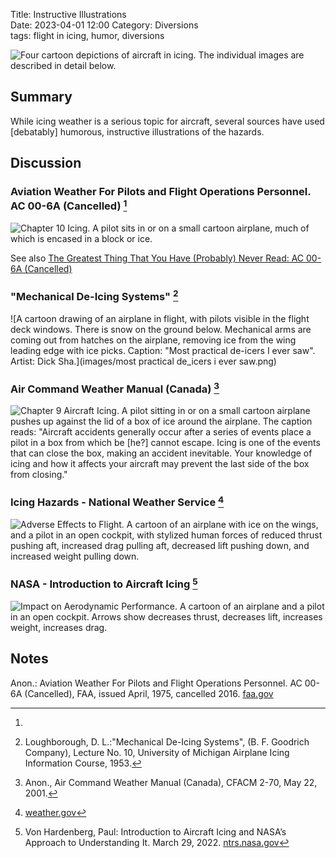 Title: Instructive Illustrations  
Date: 2023-04-01 12:00
Category: Diversions  
tags: flight in icing, humor, diversions   

![Four cartoon depictions of aircraft in icing. 
The individual images are described in detail below. 
](images%2Finstructive_illustrations.png)  

## Summary  

While icing weather is a serious topic for aircraft, 
several sources have used [debatably] humorous,
instructive illustrations of the hazards.   

## Discussion  

### Aviation Weather For Pilots and Flight Operations Personnel. AC 00-6A (Cancelled) [^1]  

![Chapter 10 Icing. 
A pilot sits in or on a small cartoon airplane, 
much of which is encased in a block or ice.
](images%2Fac00-6a%2Ficing%20logo.png)  

See also [The Greatest Thing That You Have (Probably) Never Read: AC 00-6A (Cancelled)]({filename}ac00-6a.md)  

### "Mechanical De-Icing Systems" [^2]  

![A cartoon drawing of an airplane in flight, 
with pilots visible in the flight deck windows. 
There is snow on the ground below. 
Mechanical arms are coming out from hatches on the airplane, 
removing ice from the wing leading edge with ice picks. 
Caption: "Most practical de-icers I ever saw". Artist: Dick Sha.](images/most practical de_icers i ever saw.png)  

<!--
From Loughborough, D. L.:"Mechanical De-Icing Systems", (B. F. Goodrich Company), Lecture No. 10, University of Michigan Airplane Icing Information Course, 1953.  
There is no copyright noted, on the drawing or in the publication.
-->

### Air Command Weather Manual (Canada) [^3]  

![Chapter 9 Aircraft Icing. 
A pilot sitting in or on a small cartoon airplane pushes up against 
the lid of a box of ice around the airplane. 
The caption reads: 
"Aircraft accidents generally occur after a series of events place a pilot in a
box from which be [he?] cannot escape. Icing is one of the events that can close
the box, making an accident inevitable. Your knowledge of icing and how it
affects your aircraft may prevent the last side of the box from closing."](images%2FAir%20Command%20Weather%20Manual%2FChapter%209%20AIrcraft%20Icing.png)  

### Icing Hazards - National Weather Service [^4]  

![Adverse Effects to Flight. 
A cartoon of an airplane with ice on the wings, and a pilot in an open cockpit, 
with stylized human forces of reduced thrust pushing aft, 
increased drag pulling aft, 
decreased lift pushing down, and increased weight pulling down.](images/Force_Icing.png)  

### NASA - Introduction to Aircraft Icing [^5]  

![Impact on Aerodynamic Performance. 
A cartoon of an airplane and a pilot in an open cockpit. 
Arrows show decreases thrust, decreases lift, increases weight, increases drag.](images%2FNASA%20Hadenrberg%20ice%20effects.png)  

## Notes  

[^1]:
Anon.: Aviation Weather For Pilots and Flight Operations Personnel. AC 00-6A (Cancelled), FAA, issued April, 1975, cancelled 2016. [faa.gov](https://www.faa.gov/regulations_policies/advisory_circulars/index.cfm/go/document.information/documentID/22268)  
[^2]: Loughborough, D. L.:"Mechanical De-Icing Systems", (B. F. Goodrich Company), Lecture No. 10, University of Michigan Airplane Icing Information Course, 1953.  
[^3]: Anon., Air Command Weather Manual (Canada), CFACM 2-70, May 22, 2001.  
[^4]: [weather.gov](https://www.weather.gov/source/zhu/ZHU_Training_Page/icing_stuff/icing/icing.htm)  
[^5]: Von Hardenberg, Paul: Introduction to Aircraft Icing and NASA’s Approach to Understanding It. March 29, 2022. [ntrs.nasa.gov](https://ntrs.nasa.gov/citations/20220005049)  
